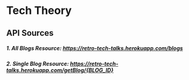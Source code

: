 # Tech Theory


## API Sources

##### 1. All Blogs Resource:  https://retro-tech-talks.herokuapp.com/blogs

##### 2. Single Blog Resource: https://retro-tech-talks.herokuapp.com/getBlog/{BLOG_ID}